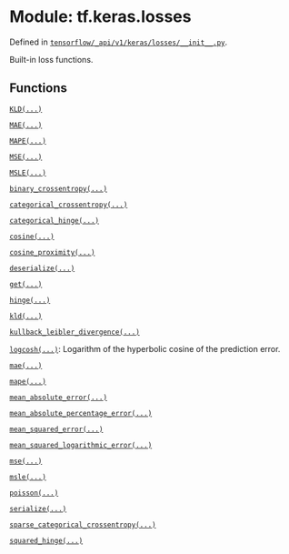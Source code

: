 <div itemscope itemtype="http://developers.google.com/ReferenceObject">
<meta itemprop="name" content="tf.keras.losses" />
<meta itemprop="path" content="Stable" />
</div>

# Module: tf.keras.losses



Defined in [`tensorflow/_api/v1/keras/losses/__init__.py`](/code/stable/tensorflow/_api/v1/keras/losses/__init__.py).

Built-in loss functions.

## Functions

[`KLD(...)`](../../tf/keras/metrics/kullback_leibler_divergence.md)

[`MAE(...)`](../../tf/keras/metrics/mean_absolute_error.md)

[`MAPE(...)`](../../tf/keras/metrics/mean_absolute_percentage_error.md)

[`MSE(...)`](../../tf/keras/metrics/mean_squared_error.md)

[`MSLE(...)`](../../tf/keras/metrics/mean_squared_logarithmic_error.md)

[`binary_crossentropy(...)`](../../tf/keras/metrics/binary_crossentropy.md)

[`categorical_crossentropy(...)`](../../tf/keras/metrics/categorical_crossentropy.md)

[`categorical_hinge(...)`](../../tf/keras/losses/categorical_hinge.md)

[`cosine(...)`](../../tf/keras/metrics/cosine_proximity.md)

[`cosine_proximity(...)`](../../tf/keras/metrics/cosine_proximity.md)

[`deserialize(...)`](../../tf/keras/losses/deserialize.md)

[`get(...)`](../../tf/keras/losses/get.md)

[`hinge(...)`](../../tf/keras/metrics/hinge.md)

[`kld(...)`](../../tf/keras/metrics/kullback_leibler_divergence.md)

[`kullback_leibler_divergence(...)`](../../tf/keras/metrics/kullback_leibler_divergence.md)

[`logcosh(...)`](../../tf/keras/losses/logcosh.md): Logarithm of the hyperbolic cosine of the prediction error.

[`mae(...)`](../../tf/keras/metrics/mean_absolute_error.md)

[`mape(...)`](../../tf/keras/metrics/mean_absolute_percentage_error.md)

[`mean_absolute_error(...)`](../../tf/keras/metrics/mean_absolute_error.md)

[`mean_absolute_percentage_error(...)`](../../tf/keras/metrics/mean_absolute_percentage_error.md)

[`mean_squared_error(...)`](../../tf/keras/metrics/mean_squared_error.md)

[`mean_squared_logarithmic_error(...)`](../../tf/keras/metrics/mean_squared_logarithmic_error.md)

[`mse(...)`](../../tf/keras/metrics/mean_squared_error.md)

[`msle(...)`](../../tf/keras/metrics/mean_squared_logarithmic_error.md)

[`poisson(...)`](../../tf/keras/metrics/poisson.md)

[`serialize(...)`](../../tf/keras/losses/serialize.md)

[`sparse_categorical_crossentropy(...)`](../../tf/keras/metrics/sparse_categorical_crossentropy.md)

[`squared_hinge(...)`](../../tf/keras/metrics/squared_hinge.md)

